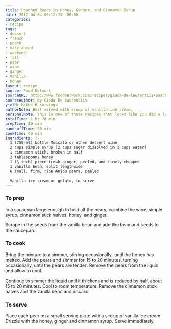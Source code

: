 ```yaml
---
title: Poached Pears in Honey, Ginger, and Cinnamon Syrup
date: 2017-04-04 00:12:15 -06:00
categories:
- recipe
tags:
- dessert
- french
- poach
- make-ahead
- weekend
- fall
- pear
- wine
- ginger
- vanilla
- honey
layout: recipe
source: Food Network
sourceURL: http://www.foodnetwork.com/recipes/giada-de-laurentiis/poached-pears-in-honey-ginger-and-cinnamon-syrup-recipe
sourceAuthor: by Giada De Laurentiis
yield: Makes 6 servings
authorNote: Best served with scoop of vanilla ice cream.
personalNote: This is one of those recipes that looks like you did a lot more than you did. It's great for fall or winter dinner parties (or Thanksgiving) because it can simmer on low as you eat and drink and be ready whenever you are.
totalTime: 1 hr 20 min
prepTime: 10 min
handsoffTime: 30 min
cookTime: 40 min
ingredients: |-
  1 (750-ml) bottle Moscato or other dessert wine
  2 cups simple syrup (2 cups sugar dissolved in 2 cups water)
  1 cinnamon stick, broken in half
  2 tablespoons honey
  1 (¾-inch) piece fresh ginger, peeled, and finely chopped
  1 vanilla bean, split lengthwise
  6 small, firm, ripe Anjou pears, peeled

  Vanilla ice cream or gelato, to serve
---
```


### To prep

In a saucepan large enough to hold all the pears, combine the wine, simple syrup, cinnamon stick halves, honey, and ginger.

Scrape in the seeds from the vanilla bean and add the bean and seeds to the saucepan.

### To cook

Bring the mixture to a simmer, stirring occasionally, until the honey has melted. Add the pears and simmer for 15 to 20 minutes, turning occasionally, until the pears are tender. Remove the pears from the liquid and allow to cool.

Continue to simmer the liquid until it thickens and is reduced by half, about 15 to 20 minutes. Cool to room temperature. Remove the cinnamon stick halves and the vanilla bean and discard.

### To serve

Place each pear on a small serving plate with a scoop of vanilla ice cream. Drizzle with the honey, ginger and cinnamon syrup. Serve immediately.
